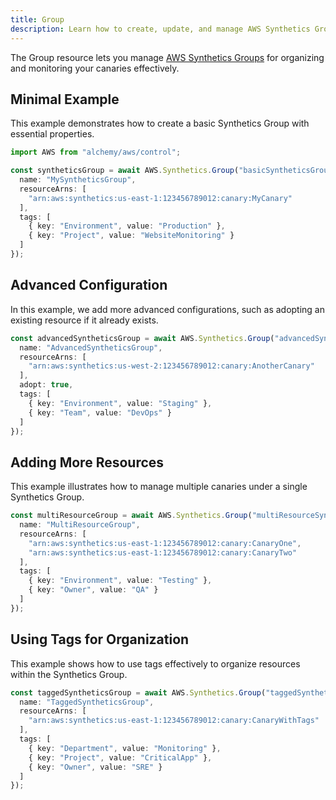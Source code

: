 ```yaml
---
title: Group
description: Learn how to create, update, and manage AWS Synthetics Groups using Alchemy Cloud Control.
---
```



The Group resource lets you manage [AWS Synthetics Groups](https://docs.aws.amazon.com/synthetics/latest/userguide/) for organizing and monitoring your canaries effectively.

## Minimal Example

This example demonstrates how to create a basic Synthetics Group with essential properties.

```ts
import AWS from "alchemy/aws/control";

const syntheticsGroup = await AWS.Synthetics.Group("basicSyntheticsGroup", {
  name: "MySyntheticsGroup",
  resourceArns: [
    "arn:aws:synthetics:us-east-1:123456789012:canary:MyCanary"
  ],
  tags: [
    { key: "Environment", value: "Production" },
    { key: "Project", value: "WebsiteMonitoring" }
  ]
});
```

## Advanced Configuration

In this example, we add more advanced configurations, such as adopting an existing resource if it already exists.

```ts
const advancedSyntheticsGroup = await AWS.Synthetics.Group("advancedSyntheticsGroup", {
  name: "AdvancedSyntheticsGroup",
  resourceArns: [
    "arn:aws:synthetics:us-west-2:123456789012:canary:AnotherCanary"
  ],
  adopt: true,
  tags: [
    { key: "Environment", value: "Staging" },
    { key: "Team", value: "DevOps" }
  ]
});
```

## Adding More Resources

This example illustrates how to manage multiple canaries under a single Synthetics Group.

```ts
const multiResourceGroup = await AWS.Synthetics.Group("multiResourceSyntheticsGroup", {
  name: "MultiResourceGroup",
  resourceArns: [
    "arn:aws:synthetics:us-east-1:123456789012:canary:CanaryOne",
    "arn:aws:synthetics:us-east-1:123456789012:canary:CanaryTwo"
  ],
  tags: [
    { key: "Environment", value: "Testing" },
    { key: "Owner", value: "QA" }
  ]
});
```

## Using Tags for Organization

This example shows how to use tags effectively to organize resources within the Synthetics Group.

```ts
const taggedSyntheticsGroup = await AWS.Synthetics.Group("taggedSyntheticsGroup", {
  name: "TaggedSyntheticsGroup",
  resourceArns: [
    "arn:aws:synthetics:us-east-1:123456789012:canary:CanaryWithTags"
  ],
  tags: [
    { key: "Department", value: "Monitoring" },
    { key: "Project", value: "CriticalApp" },
    { key: "Owner", value: "SRE" }
  ]
});
```
